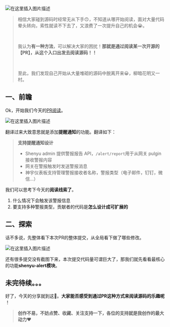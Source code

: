 
![在这里插入图片描述](https://img-blog.csdnimg.cn/direct/e2addc19617d47e79f46bec0aef6ff72.png#pic_center)

> 相信大家碰到源码时经常无从下手🙃，不知道从哪开始阅读，面对大量代码晕头转向，索性就读不下去了，又浪费了一次提升自己的机会😭。
>
> <br/>
>
> 我认为**有一种方法**，可以解决大家的困扰！**那就是通过阅读某一次开源的【PR】，从这个入口出发去阅读源码！！**
>
> <br/>
>
> 至此，我们发现自己开始从大量堆砌的源码中脱离开来😀，柳暗花明又一村。

## 一、前瞻

Ok，开始我们今天的[PR阅读](https://github.com/apache/shenyu/pull/4782)。

![在这里插入图片描述](https://img-blog.csdnimg.cn/direct/d42e82b540364164be4009489b6076e6.png#pic_center)

翻译过来大致意思就是添加**提醒通知**的功能。翻译如下：

> **支持提醒通知设计**
>
> - Shenyu admin 提供警报报告 API，`/alert/report`用于从网关 pulgin 接收警报内容
> - 网关在警报触发时发送警报消息
> - 神宇仪表板支持管理警报接收者名称，警报类型（电子邮件，钉钉，微信...）

我们可以思考下今天的**阅读线索了**。

1. 什么情况下会触发该警报信息
2. 要支持多种警报类型，贡献者的代码是**怎么设计成可扩展的**



## 二、探索

话不多说，先整体看下本次PR的整体提交，从全局看下做了哪些修改。

![在这里插入图片描述](https://img-blog.csdnimg.cn/direct/bc2988b0971241d198e5249d415f9e61.png#pic_center)

还有很多提交没有截图下来，本次提交代码量可谓巨大了，那我们就先看看最核心的功能**shenyu-alert模块**。







## 未完待续。。。

好了，今天的分享就到这🤔。**大家能否感受到通过PR这种方式来阅读源码的乐趣呢** ！

> **创作不易，不妨点赞、收藏、关注支持一下，各位的支持就是我创作的最大动力**❤️

